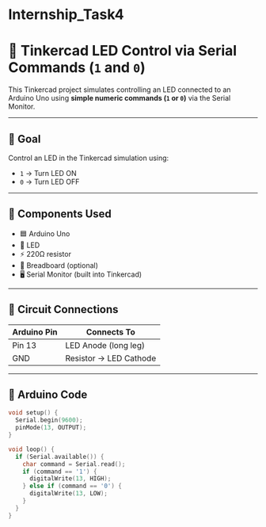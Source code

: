 # Internship_Task4

# 🔌 Tinkercad LED Control via Serial Commands (`1` and `0`)

This Tinkercad project simulates controlling an LED connected to an Arduino Uno using **simple numeric commands (`1` or `0`)** via the Serial Monitor.

---

## 🎯 Goal

Control an LED in the Tinkercad simulation using:
- `1` → Turn LED ON
- `0` → Turn LED OFF

---

## 🧰 Components Used

- 🟦 Arduino Uno
- 🔴 LED
- ⚡ 220Ω resistor
- 🧱 Breadboard (optional)
- 🖥️ Serial Monitor (built into Tinkercad)

---

## 🔌 Circuit Connections

| Arduino Pin | Connects To            |
|-------------|------------------------|
| Pin 13      | LED Anode (long leg)   |
| GND         | Resistor → LED Cathode |

---

## 🧠 Arduino Code

```cpp
void setup() {
  Serial.begin(9600);
  pinMode(13, OUTPUT);
}

void loop() {
  if (Serial.available()) {
    char command = Serial.read();
    if (command == '1') {
      digitalWrite(13, HIGH);
    } else if (command == '0') {
      digitalWrite(13, LOW);
    }
  }
}
